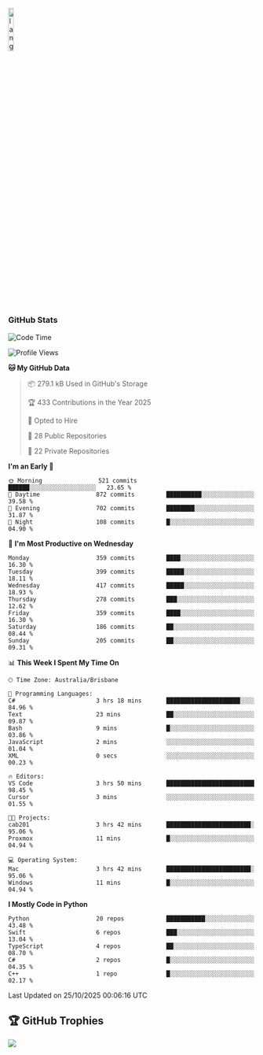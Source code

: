 <p align="left"><img width=15%" src="https://github.com/alansmathew/alansmathew/raw/master/lang.gif" alt="lang image here" /></p>

# <h3 align="left">GitHub Stats</h3>

<!--START_SECTION:waka-->
![Code Time](http://img.shields.io/badge/Code%20Time-623%20hrs%208%20mins-blue)

![Profile Views](http://img.shields.io/badge/Profile%20Views-1-blue)

**🐱 My GitHub Data** 

> 📦 279.1 kB Used in GitHub's Storage 
 > 
> 🏆 433 Contributions in the Year 2025
 > 
> 💼 Opted to Hire
 > 
> 📜 28 Public Repositories 
 > 
> 🔑 22 Private Repositories 
 > 
**I'm an Early 🐤** 

```text
🌞 Morning                521 commits         ██████░░░░░░░░░░░░░░░░░░░   23.65 % 
🌆 Daytime                872 commits         ██████████░░░░░░░░░░░░░░░   39.58 % 
🌃 Evening                702 commits         ████████░░░░░░░░░░░░░░░░░   31.87 % 
🌙 Night                  108 commits         █░░░░░░░░░░░░░░░░░░░░░░░░   04.90 % 
```
📅 **I'm Most Productive on Wednesday** 

```text
Monday                   359 commits         ████░░░░░░░░░░░░░░░░░░░░░   16.30 % 
Tuesday                  399 commits         █████░░░░░░░░░░░░░░░░░░░░   18.11 % 
Wednesday                417 commits         █████░░░░░░░░░░░░░░░░░░░░   18.93 % 
Thursday                 278 commits         ███░░░░░░░░░░░░░░░░░░░░░░   12.62 % 
Friday                   359 commits         ████░░░░░░░░░░░░░░░░░░░░░   16.30 % 
Saturday                 186 commits         ██░░░░░░░░░░░░░░░░░░░░░░░   08.44 % 
Sunday                   205 commits         ██░░░░░░░░░░░░░░░░░░░░░░░   09.31 % 
```


📊 **This Week I Spent My Time On** 

```text
🕑︎ Time Zone: Australia/Brisbane

💬 Programming Languages: 
C#                       3 hrs 18 mins       █████████████████████░░░░   84.96 % 
Text                     23 mins             ██░░░░░░░░░░░░░░░░░░░░░░░   09.87 % 
Bash                     9 mins              █░░░░░░░░░░░░░░░░░░░░░░░░   03.86 % 
JavaScript               2 mins              ░░░░░░░░░░░░░░░░░░░░░░░░░   01.04 % 
XML                      0 secs              ░░░░░░░░░░░░░░░░░░░░░░░░░   00.23 % 

🔥 Editors: 
VS Code                  3 hrs 50 mins       █████████████████████████   98.45 % 
Cursor                   3 mins              ░░░░░░░░░░░░░░░░░░░░░░░░░   01.55 % 

🐱‍💻 Projects: 
cab201                   3 hrs 42 mins       ████████████████████████░   95.06 % 
Proxmox                  11 mins             █░░░░░░░░░░░░░░░░░░░░░░░░   04.94 % 

💻 Operating System: 
Mac                      3 hrs 42 mins       ████████████████████████░   95.06 % 
Windows                  11 mins             █░░░░░░░░░░░░░░░░░░░░░░░░   04.94 % 
```

**I Mostly Code in Python** 

```text
Python                   20 repos            ███████████░░░░░░░░░░░░░░   43.48 % 
Swift                    6 repos             ███░░░░░░░░░░░░░░░░░░░░░░   13.04 % 
TypeScript               4 repos             ██░░░░░░░░░░░░░░░░░░░░░░░   08.70 % 
C#                       2 repos             █░░░░░░░░░░░░░░░░░░░░░░░░   04.35 % 
C++                      1 repo              █░░░░░░░░░░░░░░░░░░░░░░░░   02.17 % 
```




 Last Updated on 25/10/2025 00:06:16 UTC
<!--END_SECTION:waka-->

## 🏆 GitHub Trophies

![](https://github-profile-trophy.vercel.app/?username=samh06&theme=discord&no-frame=true&no-bg=false&margin-w=4)
